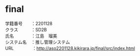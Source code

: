 <h1>final</h1>
学籍番号　　：2201128<br>
クラス　　　：SD2B<br>
氏名　　　　：江島　瑠美<br>
システム名　：推し管理システム<br>
URL　　　　 ：<a href="http://aso2201128.kikirara.jp/final/src/index.html">http://aso2201128.kikirara.jp/final/src/index.html</a>
